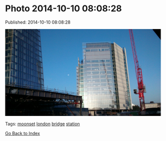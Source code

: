 
# Photo 2014-10-10 08:08:28

Published: 2014-10-10 08:08:28

![](99632990707-0.jpg)

Tags: [moonset](tag-moonset.md) [london](tag-london.md) [bridge](tag-bridge.md) [station](tag-station.md)

[Go Back to Index](index.md)
